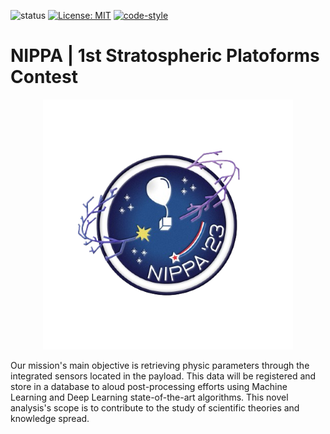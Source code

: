 ![status](https://img.shields.io/badge/status-alpha-red.svg)
[![License: MIT](https://img.shields.io/badge/License-MIT-yellow.svg)](https://opensource.org/licenses/MIT)
[![code-style](https://img.shields.io/badge/code%20style-black-000000.svg)](https://github.com/psf/black)

# NIPPA | 1st Stratospheric Platoforms Contest

<p align="center">
  <img src="https://github.com/FoolishBishop/NIPPA_AEP/raw/main/docs/source/logo.png" height = 400 width = 400 />
</p>

Our mission's main objective is retrieving physic parameters through the integrated sensors located in the payload. This data will be registered and store in a database to aloud post-processing efforts using Machine Learning and Deep Learning state-of-the-art algorithms. This novel analysis's scope is to contribute to the study of scientific theories and knowledge spread. 